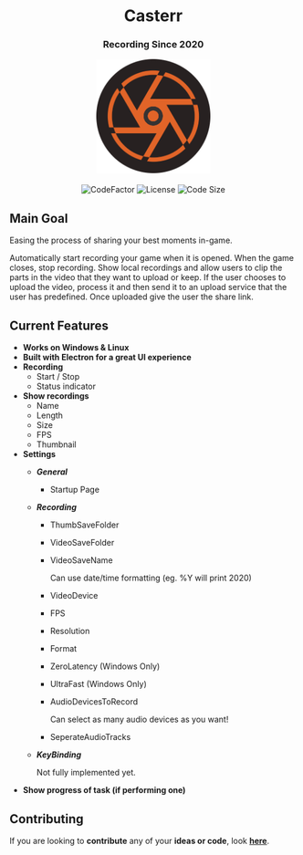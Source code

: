 <h1 align="center">Casterr</h1>
<h3 align="center">Recording Since 2020</h3>

<p align="center">
  <img src="https://raw.githubusercontent.com/CasterrTV/website/master/static/img/Orange_Casterr_Logo.svg" alt="logo" width="200px" />
  
  <br />
  <br />
  
  <a>
    <img src="https://www.codefactor.io/repository/github/casterrtv/casterr/badge" alt="CodeFactor" />
  </a>
  
  <a>
    <img src="https://img.shields.io/github/license/CasterrTV/Casterr.svg" alt="License" />
  </a>
  
  <a>
    <img src="https://img.shields.io/github/repo-size/CasterrTV/Casterr.svg" alt="Code Size" />
  </a>
</p>

## Main Goal

Easing the process of sharing your best moments in-game.

Automatically start recording your game when it is opened. When the game closes, stop recording. Show local recordings and allow users to clip the parts in the video that they want to upload or keep. If the user chooses to upload the video, process it and then send it to an upload service that the user has predefined. Once uploaded give the user the share link.

## Current Features

- **Works on Windows & Linux**
- **Built with Electron for a great UI experience**
- **Recording**
  - Start / Stop
  - Status indicator
- **Show recordings**
  - Name
  - Length
  - Size
  - FPS
  - Thumbnail
- **Settings**
  - ***General***
    - Startup Page
  - ***Recording***
    - ThumbSaveFolder
    - VideoSaveFolder
    - VideoSaveName
    
        Can use date/time formatting (eg. %Y will print 2020)
    
    - VideoDevice
    - FPS
    - Resolution
    - Format
    - ZeroLatency (Windows Only)
    - UltraFast (Windows Only)
    - AudioDevicesToRecord
      
        Can select as many audio devices as you want!
      
    - SeperateAudioTracks
  - ***KeyBinding***
    
    Not fully implemented yet.
- **Show progress of task (if performing one)**

## Contributing

If you are looking to **contribute** any of your **ideas or code**, look **[here](CONTRIBUTING.md)**.
